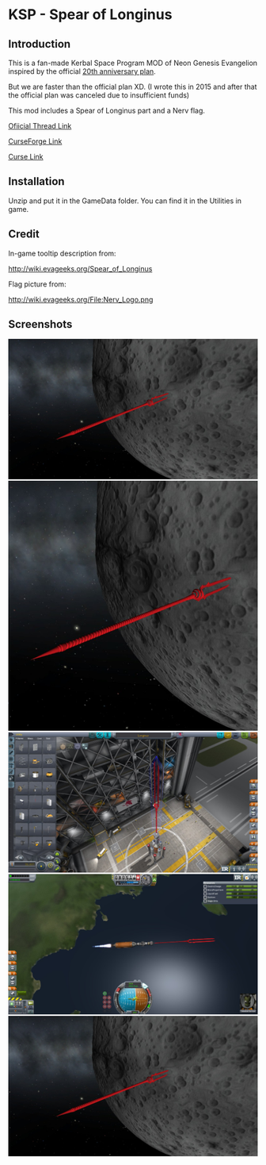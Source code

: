 # KSP - Spear of Longinus

## Introduction

This is a fan-made Kerbal Space Program MOD of Neon Genesis Evangelion inspired by the official [20th anniversary plan](https://readyfor.jp/projects/evangelion).

But we are faster than the official plan XD. (I wrote this in 2015 and  after that the official plan was canceled due to insufficient funds)

This mod includes a Spear of Longinus part and a Nerv flag.

[Ofiicial Thread Link](http://forum.kerbalspaceprogram.com/index.php?/topic/99734-090spear-of-longinus/)

[CurseForge Link](https://kerbal.curseforge.com/projects/spear-of-longinus)

[Curse Link](https://mods.curse.com/ksp-mods/kerbal/268793-spear-of-longinus)

## Installation

Unzip and put it in the GameData folder. You can find it in the Utilities in game.

## Credit

In-game tooltip description from:

http://wiki.evageeks.org/Spear_of_Longinus

Flag picture from:

http://wiki.evageeks.org/File:Nerv_Logo.png

## Screenshots

![400x400](/media/400x400-1.jpg)
![768x768](/media/768x768.png)
![2015-02-15_00015](/media/2015-02-15_00015.jpg)
![2015-02-15_00049](/media/2015-02-15_00049.jpg)
![2015-02-15_00119](/media/2015-02-15_00119.jpg)


